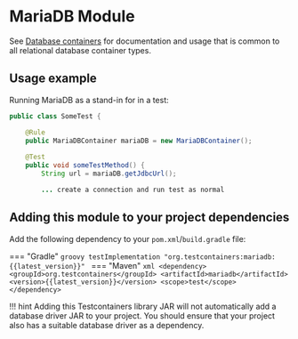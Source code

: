 # MariaDB Module

See [Database containers](./index.md) for documentation and usage that is common to all relational database container types.

## Usage example

Running MariaDB as a stand-in for in a test:

```java
public class SomeTest {

    @Rule
    public MariaDBContainer mariaDB = new MariaDBContainer();
    
    @Test
    public void someTestMethod() {
        String url = mariaDB.getJdbcUrl();

        ... create a connection and run test as normal
```

## Adding this module to your project dependencies

Add the following dependency to your `pom.xml`/`build.gradle` file:

=== "Gradle"
    ```groovy
    testImplementation "org.testcontainers:mariadb:{{latest_version}}"
    ```
=== "Maven"
    ```xml
    <dependency>
        <groupId>org.testcontainers</groupId>
        <artifactId>mariadb</artifactId>
        <version>{{latest_version}}</version>
        <scope>test</scope>
    </dependency>
    ```

!!! hint
    Adding this Testcontainers library JAR will not automatically add a database driver JAR to your project. You should ensure that your project also has a suitable database driver as a dependency.

